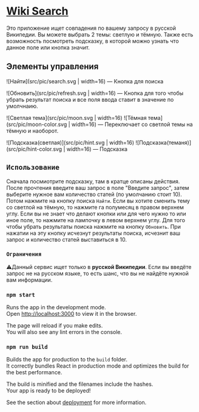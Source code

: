 # [Wiki Search](https://wiki-searcher.herokuapp.com)

Это приложение ищет совпадения по вашему запросу в русской Википедии. Вы можете выбрать 2 темы: светлую и тёмную. Также есть возможность посмотреть подсказку, в которой можно узнать что данное поле или кнопка значит.

## Элементы управления

![Найти](src/pic/search.svg | width=16) &mdash; Кнопка для поиска

![Обновить](src/pic/refresh.svg | width=16) &mdash; Кнопка для того чтобы убрать результат поиска и все поля ввода ставит в значение по умолчнаию.

![Светлая тема](src/pic/moon.svg | width=16) ![Тёмная тема](src/pic/moon-color.svg | width=16) &mdash; Переключает со светлой темы на тёмную и наоборот.

![Подсказка(светлая)](src/pic/hint.svg | width=16) ![Подсказка(теманя)](src/pic/hint-color.svg | width=16) &mdash; Подсказка

## `Использование`

Сначала посмиотрите подсказку, там в кратце описаны действия. После прочтения введите ваш запрос в поле "Введите запрос", затем выберите нужное вам количество статей (по умолчанию стоит 10). Потом нажмите на кнопку поиска `Найти`. Если вы хотите сменить тему со светлой на тёмную, то нажмите га полумесяц в правом верхнем углу. Если вы не знает что делают кнопки или для чего нужно то или иное поле, то нажмите на лампочку в левом верхнем углу. Для того чтобы убрать результаты поиска нажмите на кнопку `Обновить`. При нажатии на эту кнопку исчезнут результаты поиска, исчезнит ваш запрос и количество статей выставиться в 10.


### `Ограничения`

:warning:Данный сервис ищет только в __русской Википедии__. Если вы введёте запрос не на русском языке, то есть шанс, что вы не найдёте нужной вам информации.


### `npm start`

Runs the app in the development mode.<br>
Open [http://localhost:3000](http://localhost:3000) to view it in the browser.

The page will reload if you make edits.<br>
You will also see any lint errors in the console.

### `npm run build`

Builds the app for production to the `build` folder.<br>
It correctly bundles React in production mode and optimizes the build for the best performance.

The build is minified and the filenames include the hashes.<br>
Your app is ready to be deployed!

See the section about [deployment](https://facebook.github.io/create-react-app/docs/deployment) for more information.
